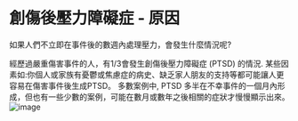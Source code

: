 [Title]: # (PTSD創傷後心理壓力緊張症候群- 原因)
[Difficulty]: # (行家)
[Order]: # (11)

# 創傷後壓力障礙症 - 原因

如果人們不立即在事件後的數週內處理壓力，會發生什麼情況呢?

經歷過嚴重傷害事件的人，有1/3會發生創傷後壓力障礙症 (PTSD) 的情況. 某些因素如:你個人或家族有憂鬱或焦慮症的病史、缺乏家人朋友的支持等都可能讓人更容易在傷害事件後生成PTSD。
多數案例中, PTSD 多半在不幸事件的一個月內形成，但也有一些少數的案例，可能在數月或數年之後相關的症狀才慢慢顯示出來。
![image](stress4.png)